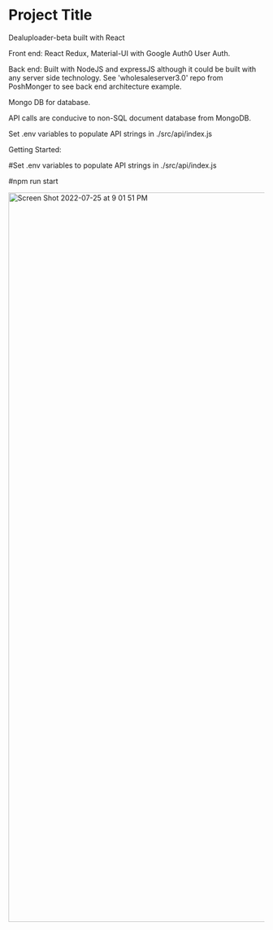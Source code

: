 
# Project Title

Dealuploader-beta built with React

Front end: React Redux, Material-UI with Google Auth0 User Auth.

Back end: Built with NodeJS and expressJS although it could be built with any server side technology. See 'wholesaleserver3.0' repo from PoshMonger to see back end architecture example.

Mongo DB for database.

API calls are conducive to non-SQL document database from MongoDB.

Set .env variables to populate API strings in ./src/api/index.js


Getting Started:


#Set .env variables to populate API strings in ./src/api/index.js

#npm run start


<img width="1433" alt="Screen Shot 2022-07-25 at 9 01 51 PM" src="https://user-images.githubusercontent.com/85910267/180900149-27086c19-a3c0-4ff6-a8b3-da2e3f551297.png">






